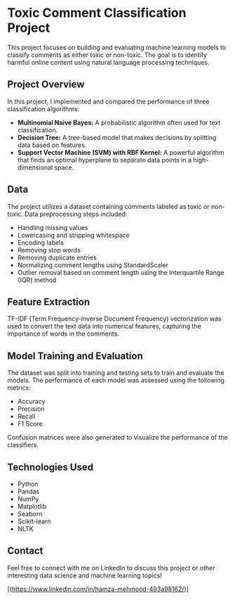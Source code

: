 # Toxic Comment Classification Project

This project focuses on building and evaluating machine learning models to classify comments as either toxic or non-toxic. The goal is to identify harmful online content using natural language processing techniques.

## Project Overview

In this project, I implemented and compared the performance of three classification algorithms:

-   **Multinomial Naive Bayes:** A probabilistic algorithm often used for text classification.
-   **Decision Tree:** A tree-based model that makes decisions by splitting data based on features.
-   **Support Vector Machine (SVM) with RBF Kernel:** A powerful algorithm that finds an optimal hyperplane to separate data points in a high-dimensional space.

## Data

The project utilizes a dataset containing comments labeled as toxic or non-toxic. Data preprocessing steps included:

-   Handling missing values
-   Lowercasing and stripping whitespace
-   Encoding labels
-   Removing stop words
-   Removing duplicate entries
-   Normalizing comment lengths using StandardScaler
-   Outlier removal based on comment length using the Interquartile Range (IQR) method

## Feature Extraction

TF-IDF (Term Frequency-Inverse Document Frequency) vectorization was used to convert the text data into numerical features, capturing the importance of words in the comments.

## Model Training and Evaluation

The dataset was split into training and testing sets to train and evaluate the models. The performance of each model was assessed using the following metrics:

-   Accuracy
-   Precision
-   Recall
-   F1 Score

Confusion matrices were also generated to visualize the performance of the classifiers.


## Technologies Used

-   Python
-   Pandas
-   NumPy
-   Matplotlib
-   Seaborn
-   Scikit-learn
-   NLTK


## Contact

Feel free to connect with me on LinkedIn to discuss this project or other interesting data science and machine learning topics!

[(https://www.linkedin.com/in/hamza-mehmood-493a98162/)]
